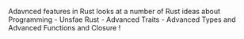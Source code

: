 Adavnced features in Rust looks at a number of Rust ideas about Programming - Unsfae Rust - Advanced Traits - Advanced Types and Advanced Functions and Closure !
